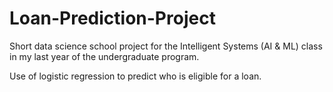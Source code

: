 # Loan-Prediction-Project

Short data science school project for the Intelligent Systems (AI & ML) class in my last year of the undergraduate program. 

Use of logistic regression to predict who is eligible for a loan.  

